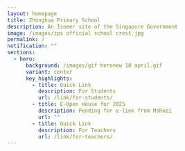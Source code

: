 ```yaml
---
layout: homepage
title: Zhonghua Primary School
description: An Isomer site of the Singapore Government
image: /images/zps official school crest.jpg
permalink: /
notification: ""
sections:
  - hero:
      background: /images/gif heronew 10 april.gif
      variant: center
      key_highlights:
        - title: Quick Link
          description: For Students
          url: /link/for-students/
        - title: E-Open House for 2025
          description: Pending for e-link from MsRozi
          url: ""
        - title: Quick Link
          description: For Teachers
          url: /link/for-teachers/
---
```

